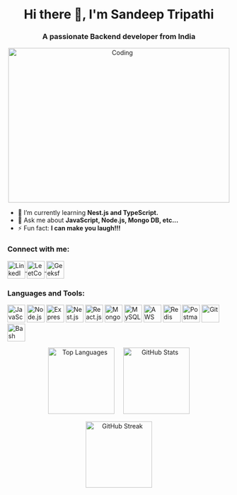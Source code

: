 <h1 align="center">Hi there 👋, I'm Sandeep Tripathi</h1>
<h3 align="center">A passionate Backend developer from India</h3>

<p align="center">
  <img src="[https://media.giphy.com/media/xT9IgG50Fb7Mi0prBC/giphy.gif](https://media1.giphy.com/media/MeJgB3yMMwIaHmKD4z/giphy.gif?cid=ecf05e47e7n4qnvdfw3vuwsymdxzyqvop91hijz6i96r2m28&ep=v1_gifs_search&rid=giphy.gif&ct=g)" alt="Coding" width="500" height="350">
</p>

- 🌱 I’m currently learning **Nest.js and TypeScript.**
- 💬 Ask me about **JavaScript, Node.js, Mongo DB, etc...**
- ⚡ Fun fact: **I can make you laugh!!!**

<h3 align="left">Connect with me:</h3>
<p align="left">
  <a href="https://linkedin.com/in/sandeep5363" target="_blank">
    <img align="center" src="https://img.icons8.com/color/48/000000/linkedin.png" alt="LinkedIn" height="40" width="40" />
  </a>
  <a href="https://leetcode.com/sandeep_tripathi5363" target="_blank">
    <img align="center" src="https://img.icons8.com/color/48/000000/leetcode.png" alt="LeetCode" height="40" width="40" />
  </a>
  <a href="https://auth.geeksforgeeks.org/user/tripathiynou/practice" target="_blank">
    <img align="center" src="https://img.icons8.com/color/48/000000/geeksforgeeks.png" alt="GeeksforGeeks" height="40" width="40" />
  </a>
</p>

<h3 align="left">Languages and Tools:</h3>
<p align="left">
  <img src="https://img.icons8.com/color/48/000000/javascript.png" alt="JavaScript" height="40" width="40"/>
  <img src="https://img.icons8.com/color/48/000000/nodejs.png" alt="Node.js" height="40" width="40"/>
  <img src="https://img.icons8.com/color/48/000000/express.png" alt="Express.js" height="40" width="40"/>
  <img src="https://img.icons8.com/color/48/000000/nestjs.png" alt="Nest.js" height="40" width="40"/>
  <img src="https://img.icons8.com/color/48/000000/react-native.png" alt="React.js" height="40" width="40"/>
  <img src="https://img.icons8.com/color/48/000000/mongodb.png" alt="MongoDB" height="40" width="40"/>
  <img src="https://img.icons8.com/color/48/000000/mysql.png" alt="MySQL" height="40" width="40"/>
  <img src="https://img.icons8.com/color/48/000000/amazon-web-services.png" alt="AWS" height="40" width="40"/>
  <img src="https://img.icons8.com/color/48/000000/redis.png" alt="Redis" height="40" width="40"/>
  <img src="https://img.icons8.com/color/48/000000/postman-api.png" alt="Postman" height="40" width="40"/>
  <img src="https://img.icons8.com/color/48/000000/git.png" alt="Git" height="40" width="40"/>
  <img src="https://img.icons8.com/color/48/000000/bash.png" alt="Bash" height="40" width="40"/>
</p>

<p align="center">
  <img src="https://github-readme-stats.vercel.app/api/top-langs/?username=sandyvaranasi&layout=compact&hide=html" alt="Top Languages" height="150">
  &nbsp;&nbsp;&nbsp;
  <img src="https://github-readme-stats.vercel.app/api?username=sandyvaranasi&show_icons=true" alt="GitHub Stats" height="150">
</p>

<p align="center">
  <img src="https://github-readme-streak-stats.herokuapp.com/?user=sandyvaranasi" alt="GitHub Streak" height="150">
</p>

